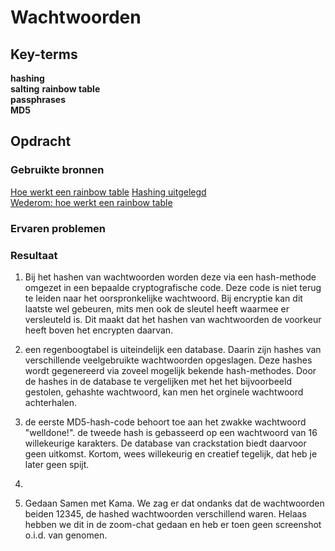 # Wachtwoorden


## Key-terms
**hashing**  
**salting** 
**rainbow table**  
**passphrases**  
**MD5**  




## Opdracht
### Gebruikte bronnen  
[Hoe werkt een rainbow table](https://geekflare.com/nl/rainbow-table-attack/) 
[Hashing uitgelegd](https://www.csoonline.com/article/3602698/hashing-explained-why-its-your-best-bet-to-protect-stored-passwords.html#:~:text=Hashing%20is%20almost%20always%20preferable,know%20the%20user's%20plaintext%20password.)  
[Wederom: hoe werkt een rainbow table](https://www.passcamp.com/blog/rainbow-tables-what-they-are-how-they-work/) 
### Ervaren problemen


### Resultaat
1. Bij het hashen van wachtwoorden worden deze via een hash-methode omgezet in een bepaalde cryptografische code. Deze code is niet terug te leiden naar het oorspronkelijke wachtwoord. Bij  encryptie kan dit laatste wel gebeuren, mits men ook de sleutel heeft waarmee er versleuteld is. Dit maakt dat het hashen van wachtwoorden de voorkeur heeft boven het encrypten daarvan.   
2. een regenboogtabel is uiteindelijk een database. Daarin zijn hashes van verschillende veelgebruikte wachtwoorden opgeslagen. Deze hashes wordt gegenereerd via zoveel mogelijk bekende hash-methodes. Door de hashes in de database te vergelijken met het het bijvoorbeeld gestolen, gehashte wachtwoord, kan men het orginele wachtwoord achterhalen.   
3. de eerste  MD5-hash-code behoort toe aan het zwakke wachtwoord "welldone!". de tweede hash is gebasseerd op een wachtwoord van 16 willekeurige karakters. De database van crackstation biedt daarvoor geen uitkomst. Kortom, wees willekeurig en creatief tegelijk, dat heb je later geen spijt. 
4. 

5. Gedaan Samen met Kama. We zag er dat ondanks dat de wachtwoorden beiden 12345, de hashed wachtwoorden verschillend waren. Helaas hebben we dit in de zoom-chat gedaan en heb er toen geen screenshot o.i.d. van genomen. 